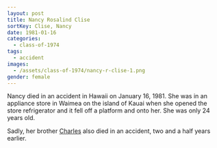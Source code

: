 ```yaml
---
layout: post
title: Nancy Rosalind Clise
sortKey: Clise, Nancy
date: 1981-01-16
categories:
  - class-of-1974
tags:
  - accident
images:
  - /assets/class-of-1974/nancy-r-clise-1.png
gender: female
---
```


Nancy died in an accident in Hawaii on January 16, 1981. She was in an appliance store in Waimea on the island of Kauai when she opened the store refrigerator and it fell off a platform and onto her. She was only 24 years old.

Sadly, her brother [Charles](/class-of-1973/charles-mckenzie-clise/) also died in an accident, two and a half years earlier.
